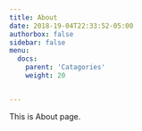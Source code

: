 ```yaml
---
title: About
date: 2018-19-04T22:33:52-05:00
authorbox: false
sidebar: false
menu:
  docs:
    parent: 'Catagories'
    weight: 20


---
```

This is About page.
